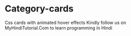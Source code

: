 # Category-cards
Css cards with animated hover effects
Kindly follow us on MyHindiTutorial.Com to learn programming in Hindi
